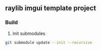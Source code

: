 ## raylib imgui template project

### Build

1. Init submodules
```bash
git submodule update --init --recursive
```
